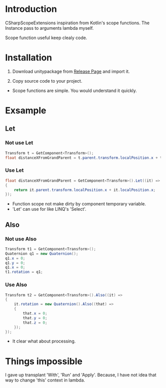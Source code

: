 # Introduction
CSharpScopeExtensions inspiration from Kotlin's scope functions. The Instance pass to arguments lambda myself.

Scope function useful keep clealy code.

# Installation

1. Download unitypackage from [Release Page](https://github.com/yashims/CSharpScopeExtensions/releases) and import it.

2. Copy source code to your project.
  * Scope functions are simple. You would understand it quickly.

# Exsample

## Let
### Not use Let
```csharp
Transform t = GetComponent<Transform>();
float distanceXFromGrandParent = t.parent.transform.localPosition.x + t.localPosition.x;
```

### Use Let
```csharp
float distanceXFromGrandParent = GetComponent<Transform>().Let((it) =>
{
    return it.parent.transform.localPosition.x + it.localPosition.x;
});
```
* Function scope not make dirty by component temporary variable.
* 'Let' can use for like LINQ's 'Select'.

## Also
### Not use Also
```csharp
Transform t1 = GetComponent<Transform>();
Quaternion q1 = new Quaternion();
q1.x = 0;
q1.y = 0;
q1.x = 0;
t1.rotation = q1;
```

### Use Also
```csharp
Transform t2 = GetComponent<Transform>().Also((it) =>
{
    it.rotation = new Quaternion().Also((that) =>
    {
        that.x = 0;
        that.y = 0;
        that.z = 0;
    });
});
```
* It clear what about processing.

# Things impossible
I gave up transplant 'With', 'Run' and 'Apply'.
Because, I have not idea that way to change 'this' context in lambda.
